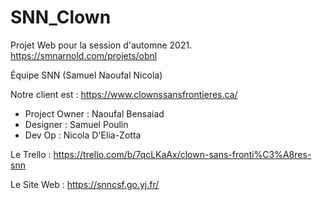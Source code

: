 
# SNN_Clown

Projet Web pour la session d'automne 2021. https://smnarnold.com/projets/obnl

Équipe SNN (Samuel Naoufal Nicola)

Notre client est : https://www.clownssansfrontieres.ca/

* Project Owner : Naoufal Bensaiad
* Designer : Samuel Poulin
* Dev Op : Nicola D'Elia-Zotta 

Le Trello : https://trello.com/b/7qcLKaAx/clown-sans-fronti%C3%A8res-snn

Le Site Web : https://snncsf.go.yj.fr/
